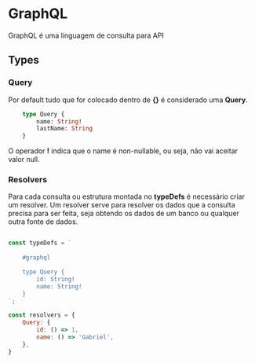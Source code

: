 # GraphQL

GraphQL é uma linguagem de consulta para API

## Types

### Query

Por default tudo que for colocado dentro de **{}** é considerado uma **Query**.

```graphql
    type Query {
        name: String!
        lastName: String
    }
```

O operador **!** indica que o name é non-nullable, ou seja, não vai aceitar valor null.

### Resolvers

Para cada consulta ou estrutura montada no **typeDefs** é necessário criar um resolver. Um resolver serve para resolver os dados que a consulta precisa para ser feita, seja obtendo os dados de um banco ou qualquer outra fonte de dados.

```js

const typeDefs = `
    
    #graphql

    type Query {
        id: String!
        name: String!
    }
`;

const resolvers = {
    Query: {
        id: () => 1,
        name: () => 'Gabriel',
    },
}

```
